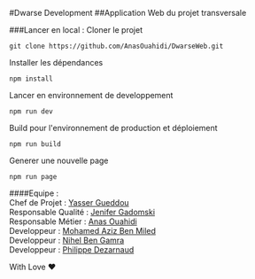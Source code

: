 #Dwarse Development
##Application Web du projet transversale

###Lancer en local : 
Cloner le projet
```
git clone https://github.com/AnasOuahidi/DwarseWeb.git
```
Installer les dépendances
```
npm install
```
Lancer en environnement de developpement
```
npm run dev
```
Build pour l'environnement de production et déploiement
```
npm run build
```
Generer une nouvelle page
```
npm run page
```
####Equipe :<br />
Chef de Projet : [Yasser Gueddou](https://github.com/herfedos) <br />
Responsable Qualité : [Jenifer Gadomski](https://github.com/JeniferGadomski) <br />
Responsable Métier : [Anas Ouahidi](https://github.com/AnasOuahidi) <br />
Developpeur : [Mohamed Aziz Ben Miled](https://github.com/mabenmiled) <br />
Developpeur : [Nihel Ben Gamra](https://github.com/nbengamra) <br />
Developpeur : [Philippe Dezarnaud](https://github.com/Phi-l) <br />

With Love :heart: